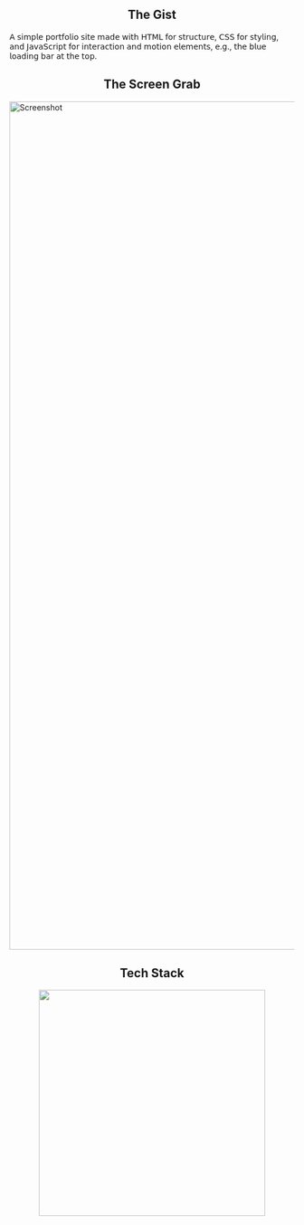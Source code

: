 <h2 align="center" width="1200px"> The Gist </h2> 
𝖠 𝗌𝗂𝗆𝗉𝗅𝖾 𝗉𝗈𝗋𝗍𝖿𝗈𝗅𝗂𝗈 𝗌𝗂𝗍𝖾 𝗆𝖺𝖽𝖾 𝗐𝗂𝗍𝗁 𝖧𝖳𝖬𝖫 𝖿𝗈𝗋 𝗌𝗍𝗋𝗎𝖼𝗍𝗎𝗋𝖾, 𝖢𝖲𝖲 𝖿𝗈𝗋 𝗌𝗍𝗒𝗅𝗂𝗇𝗀, 𝖺𝗇𝖽 𝖩𝖺𝗏𝖺𝖲𝖼𝗋𝗂𝗉𝗍 𝖿𝗈𝗋 𝗂𝗇𝗍𝖾𝗋𝖺𝖼𝗍𝗂𝗈𝗇 𝖺𝗇𝖽 𝗆𝗈𝗍𝗂𝗈𝗇 𝖾𝗅𝖾𝗆𝖾𝗇𝗍𝗌, 𝖾.𝗀., 𝗍𝗁𝖾 𝖻𝗅𝗎𝖾 𝗅𝗈𝖺𝖽𝗂𝗇𝗀 𝖻𝖺𝗋 𝖺𝗍 𝗍𝗁𝖾 𝗍𝗈𝗉.

  
  <h2 align="center" width="1200px"> The Screen Grab </h2> 
<img src="https://github.com/Echimara/Humble-Beginnings/blob/main/Screenshot%20(761).png" alt="Screenshot" width="1500"/> 
<br>

<h2 align="center" width="1200px"> Tech Stack </h2> 

<p align="center">
  <img width="400px" src="https://skillicons.dev/icons?i=js,html,css,github,vscode&perline=10" />
</p>
